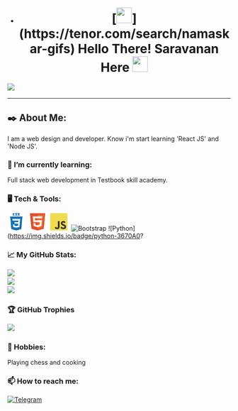 - <h1 align="center">[<img src="https://emojibook.org/wp-content/uploads/2022/03/1-14-78.png" width="35px" height="35px"></img>](https://tenor.com/search/namaskar-gifs) Hello There! Saravanan Here  <img src="https://cdn3.emoji.gg/emojis/6186-developer-bot.gif" width="35px" height="35px"></img></h1>
<img src = "https://www.internetcreation.net/wp-content/uploads/2015/04/banner-web-development-1500x491.png"></img>
<hr>

## ✒️ About Me:
I am a web design and developer. Know i'm start learning 'React JS' and 'Node JS'. 

  ### 🌱 I’m currently learning:
  Full stack web development in Testbook skill academy.

  ### 🖥️ Tech & Tools:
  <img src="https://github.com/devicons/devicon/blob/master/icons/css3/css3-plain-wordmark.svg"  title="CSS3" alt="CSS" width="40" height="40"/>&nbsp;
  <img src="https://github.com/devicons/devicon/blob/master/icons/html5/html5-original.svg" title="HTML5" alt="HTML" width="40" height="40"/>&nbsp;
  <img src="https://github.com/devicons/devicon/blob/master/icons/javascript/javascript-original.svg" title="JavaScript" alt="JavaScript" width="40" height="40"/>&nbsp;
  ![Bootstrap](https://img.shields.io/badge/bootstrap-%23563D7C.svg?logo=bootstrap&logoColor=white&style=for-the-badge) ![Python](https://img.shields.io/badge/python-3670A0?

  ### 📈 My GitHub Stats:
  ![](https://github-readme-stats.vercel.app/api?username=Sara2706&theme=dark&hide_border=false&include_all_commits=false&count_private=false)<br/>
  ![](https://github-readme-streak-stats.herokuapp.com/?user=Sara2706&theme=dark&hide_border=false)<br/>
  ![](https://github-readme-stats.vercel.app/api/top-langs/?username=Sara2706&theme=dark&hide_border=false&include_all_commits=false&count_private=false&layout=compact)

 ### 🏆 GitHub Trophies
  ![](https://github-profile-trophy.vercel.app/?username=Sara2706&theme=radical&no-frame=false&no-bg=true&margin-w=4)

  ### 👀 Hobbies:
  Playing chess and cooking

  ### 📫 How to reach me:
  [![Telegram](https://img.shields.io/badge/Telegram-2CA5E0?logo=telegram&logoColor=white&style=for-the-badge)](https://t.me/saravanan2706)

<!---
Sara2706/Sara2706 is a ✨ special ✨ repository because its `README.md` (this file) appears on your GitHub profile.
You can click the Preview link to take a look at your changes.
--->
